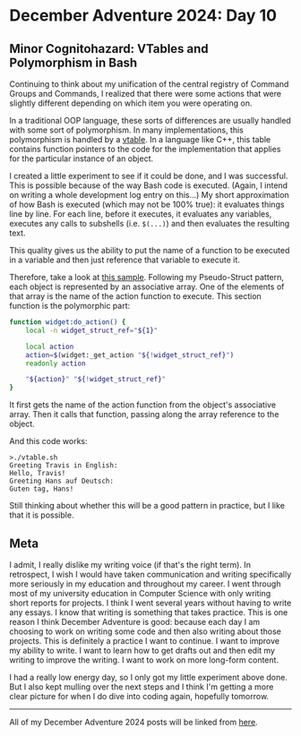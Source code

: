 # December Adventure 2024: Day 10

## Minor Cognitohazard: VTables and Polymorphism in Bash

Continuing to think about my unification of the central registry of Command Groups and Commands, I realized that there were some actions that were slightly different depending on which item you were operating on.

In a traditional OOP language, these sorts of differences are usually handled with some sort of polymorphism. In many implementations, this polymorphism is handled by a [vtable](https://en.wikipedia.org/wiki/Virtual_method_table). In a language like C++, this table contains function pointers to the code for the implementation that applies for the particular instance of an object.

I created a little experiment to see if it could be done, and I was successful. This is possible because of the way Bash code is executed. (Again, I intend on writing a whole development log entry on this...) My short approximation of how Bash is executed (which may not be 100% true): it evaluates things line by line. For each line, before it executes, it evaluates any variables, executes any calls to subshells (i.e. `$(...)`) and then evaluates the resulting text.

This quality gives us the ability to put the name of a function to be executed in a variable and then just reference that variable to execute it.

Therefore, take a look at [this sample](https://gist.github.com/travisbhartwell/6eec91becd226385947c4fbca786215d). Following my Pseudo-Struct pattern, each object is represented by an associative array. One of the elements of that array is the name of the action function to execute. This section function is the polymorphic part:

```bash
function widget:do_action() {
    local -n widget_struct_ref="${1}"

    local action
    action=$(widget:_get_action "${!widget_struct_ref}")
    readonly action

    "${action}" "${!widget_struct_ref}"
}
```

It first gets the name of the action function from the object's associative array. Then it calls that function, passing along the array reference to the object.

And this code works:

```
>./vtable.sh
Greeting Travis in English:
Hello, Travis!
Greeting Hans auf Deutsch:
Guten tag, Hans!
```

Still thinking about whether this will be a good pattern in practice, but I like that it is possible.

## Meta

I admit, I really dislike my writing voice (if that's the right term). In retrospect, I wish I would have taken communication and writing specifically more seriously in my education and throughout my career. I went through most of my university education in Computer Science with only writing short reports for projects. I think I went several years without having to write any essays. I know that writing is something that takes practice. This is one reason I think December Adventure is good: because each day I am choosing to work on writing some code and then also writing about those projects. This is definitely a practice I want to continue. I want to improve my ability to write. I want to learn how to get drafts out and then edit my writing to improve the writing. I want to work on more long-form content.

I had a really low energy day, so I only got my little experiment above done. But I also kept mulling over the next steps and I think I'm getting a more clear picture for when I do dive into coding again, hopefully tomorrow.

---

All of my December Adventure 2024 posts will be linked from [here](../../december-adventure-2024).
